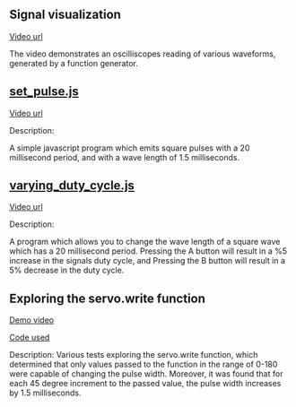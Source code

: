## Signal visualization

[Video url](https://imgur.com/a/AgrIYKC)


The video demonstrates an oscilliscopes reading of various waveforms, generated by a function generator.

## [set_pulse.js](https://github.com/Introduction-to-Computer-Engineering/final-project-assignment-8-week-13-O11WL1D/blob/master/set_pulse.js)

[Video url](https://imgur.com/a/Id4Lk6G)

Description:

A simple javascript program which emits square pulses with a 20 millisecond period, and with a wave length of 1.5 milliseconds. 

## [varying_duty_cycle.js](https://github.com/Introduction-to-Computer-Engineering/final-project-assignment-8-week-13-O11WL1D/blob/master/varying_duty_cycle.js)

[Video url](https://imgur.com/a/Id4Lk6G)

Description:

A program which allows you to change the wave length of a square wave which has a 20 millisecond period. Pressing the A button will result in a %5 increase in the signals duty cycle, and Pressing the B button will result in a 5% decrease in the duty cycle.  


## Exploring the servo.write function

[Demo video](https://imgur.com/a/OUNa16G)

[Code used](https://github.com/Introduction-to-Computer-Engineering/final-project-assignment-8-week-13-O11WL1D/blob/master/servo.js)

Description: 
Various tests exploring the servo.write function, which determined that only values passed to the function in the range of 0-180 were capable of changing the pulse width. Moreover, it was found that for each 45 degree increment to the passed value, the pulse width increases by 1.5 milliseconds.   



